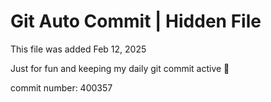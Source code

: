 # Git Auto Commit | Hidden File

This file was added Feb 12, 2025

Just for fun and keeping my daily git commit active 🤪

commit number: 400357
